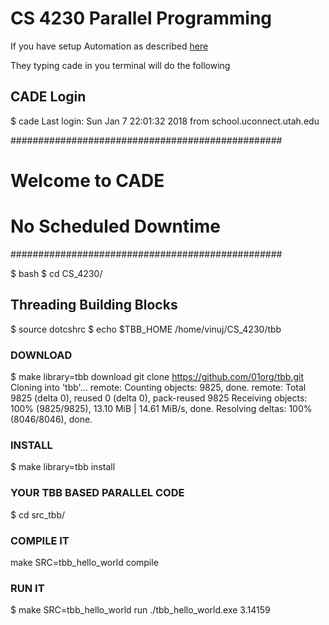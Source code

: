 # CS 4230 Parallel Programming

If you have setup Automation as described [here](https://sites.google.com/view/cs4230spring2018/parallel-hardware)

They typing cade in you terminal will do the following

## CADE Login

$ cade
Last login: Sun Jan  7 22:01:32 2018 from school.uconnect.utah.edu

#################################################
#               Welcome to CADE                 #
#                                               #
#            No Scheduled Downtime              #
#################################################

$ bash
$ cd CS_4230/

## Threading Building Blocks

$ source dotcshrc 
$ echo $TBB_HOME 
/home/vinuj/CS_4230/tbb

### DOWNLOAD

$ make library=tbb download
git clone https://github.com/01org/tbb.git
Cloning into 'tbb'...
remote: Counting objects: 9825, done.
remote: Total 9825 (delta 0), reused 0 (delta 0), pack-reused 9825
Receiving objects: 100% (9825/9825), 13.10 MiB | 14.61 MiB/s, done.
Resolving deltas: 100% (8046/8046), done.

### INSTALL

$ make library=tbb install

### YOUR TBB BASED PARALLEL CODE

$ cd src_tbb/


### COMPILE IT

make SRC=tbb_hello_world compile
 
### RUN IT

$ make SRC=tbb_hello_world run
./tbb_hello_world.exe 
3.14159

